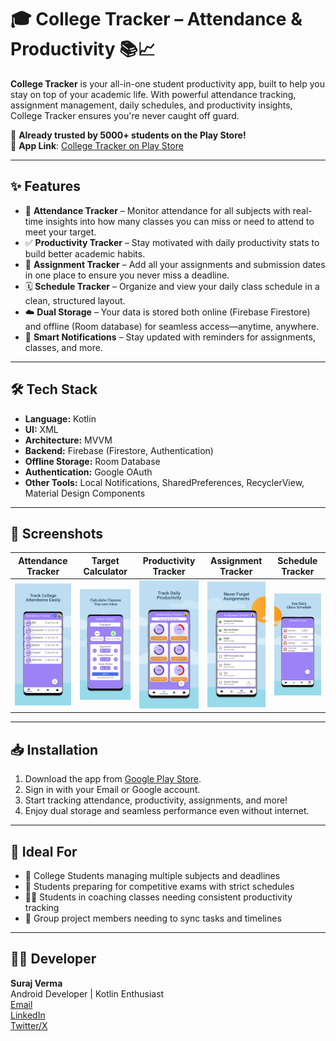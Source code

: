 # 🎓 College Tracker – Attendance & Productivity 📚📈

**College Tracker** is your all-in-one student productivity app, built to help you stay on top of your academic life. With powerful attendance tracking, assignment management, daily schedules, and productivity insights, College Tracker ensures you're never caught off guard.

🚀 **Already trusted by 5000+ students on the Play Store!**  
📲 **App Link**: [College Tracker on Play Store](https://play.google.com/store/apps/details?id=com.yourapp.package.name)

---

## ✨ Features

- 📅 **Attendance Tracker** – Monitor attendance for all subjects with real-time insights into how many classes you can miss or need to attend to meet your target.
- ✅ **Productivity Tracker** – Stay motivated with daily productivity stats to build better academic habits.
- 📌 **Assignment Tracker** – Add all your assignments and submission dates in one place to ensure you never miss a deadline.
- 🗓️ **Schedule Tracker** – Organize and view your daily class schedule in a clean, structured layout.
- ☁️ **Dual Storage** – Your data is stored both online (Firebase Firestore) and offline (Room database) for seamless access—anytime, anywhere.
- 🔔 **Smart Notifications** – Stay updated with reminders for assignments, classes, and more.

---

## 🛠️ Tech Stack

- **Language:** Kotlin  
- **UI:** XML  
- **Architecture:** MVVM  
- **Backend:** Firebase (Firestore, Authentication)  
- **Offline Storage:** Room Database  
- **Authentication:** Google OAuth  
- **Other Tools:** Local Notifications, SharedPreferences, RecyclerView, Material Design Components

---

## 📸 Screenshots

| Attendance Tracker | Target Calculator | Productivity Tracker | Assignment Tracker | Schedule Tracker |
|--------------------|-------------------|----------------------|--------------------|------------------|
| ![Attendance Tracker](./Screenshots/image1.png) | ![Target Calculator](./Screenshots/image2.png) | ![Productivity Tracker](./Screenshots/image3.png) | ![Assignment Tracker](./Screenshots/image4.png) | ![Schedule Tracker](./Screenshots/image5.png) |

---

## 📥 Installation

1. Download the app from [Google Play Store](https://play.google.com/store/apps/details?id=com.yourapp.package.name).  
2. Sign in with your Email or Google account.  
3. Start tracking attendance, productivity, assignments, and more!  
4. Enjoy dual storage and seamless performance even without internet.

---

## 🎯 Ideal For

- 📖 College Students managing multiple subjects and deadlines  
- 📅 Students preparing for competitive exams with strict schedules  
- 🧑‍🏫 Students in coaching classes needing consistent productivity tracking  
- 👥 Group project members needing to sync tasks and timelines

---

## 👨‍💻 Developer

**Suraj Verma**  
Android Developer | Kotlin Enthusiast  
[Email](mailto:thesurajsite@gmail.com)  
[LinkedIn](https://linkedin.com/in/thesurajsite)  
[Twitter/X](https://x.com/AndroidDevSuraj)
